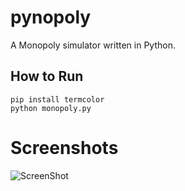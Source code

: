 pynopoly
========

A Monopoly simulator written in Python.

How to Run
----------

    pip install termcolor
    python monopoly.py

Screenshots
==========

![ScreenShot](https://raw.github.com/nkav/pynopoly/master/screenshots/1.png)
